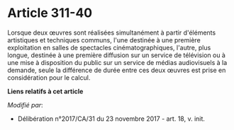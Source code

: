 # Article 311-40

Lorsque deux œuvres sont réalisées simultanément à partir d'éléments artistiques et techniques communs, l'une destinée à une
première exploitation en salles de spectacles cinématographiques, l'autre, plus longue, destinée à une première diffusion sur
un service de télévision ou à une mise à disposition du public sur un   service de médias audiovisuels à la demande, seule la
différence de durée entre ces deux œuvres est prise en considération pour le calcul.

**Liens relatifs à cet article**

_Modifié par_:

  - Délibération n°2017/CA/31 du 23 novembre 2017 - art. 18, v. init.
